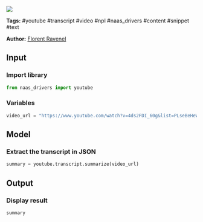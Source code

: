 <a href="https://app.naas.ai/user-redirect/naas/downloader?url=https://raw.githubusercontent.com/jupyter-naas/awesome-notebooks/master/YouTube/YouTube_Summarize_video.ipynb" target="_parent"><img src="https://naasai-public.s3.eu-west-3.amazonaws.com/open_in_naas.svg"/></a>

**Tags:** #youtube #transcript #video #npl #naas_drivers #content #snippet #text

**Author:** [Florent Ravenel](https://www.linkedin.com/in/ACoAABCNSioBW3YZHc2lBHVG0E_TXYWitQkmwog/)

## Input

### Import library


```python
from naas_drivers import youtube
```

### Variables


```python
video_url = "https://www.youtube.com/watch?v=4ds2FDI_60g&list=PLseBeHeWM4DHat4s5W2OeetaPB3sN2oTL&index=7"
```

## Model

### Extract the transcript in JSON


```python
summary = youtube.transcript.summarize(video_url)
```

## Output

### Display result


```python
summary
```
